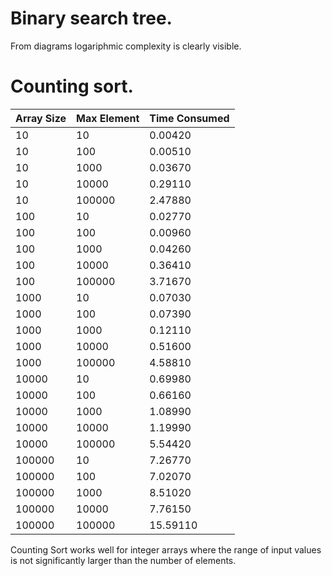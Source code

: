 # Binary search tree.

From diagrams logariphmic complexity is clearly visible.

# Counting sort.

| Array Size | Max Element | Time Consumed |
|------------|-------------|---------------|
|10|10|0.00420|
|10|100|0.00510|
|10|1000|0.03670|
|10|10000|0.29110|
|10|100000|2.47880|
|100|10|0.02770|
|100|100|0.00960|
|100|1000|0.04260|
|100|10000|0.36410|
|100|100000|3.71670|
|1000|10|0.07030|
|1000|100|0.07390|
|1000|1000|0.12110|
|1000|10000|0.51600|
|1000|100000|4.58810|
|10000|10|0.69980|
|10000|100|0.66160|
|10000|1000|1.08990|
|10000|10000|1.19990|
|10000|100000|5.54420|
|100000|10|7.26770|
|100000|100|7.02070|
|100000|1000|8.51020|
|100000|10000|7.76150|
|100000|100000|15.59110|


Counting Sort works well for integer arrays where the range of input values is not significantly larger than the number of elements.